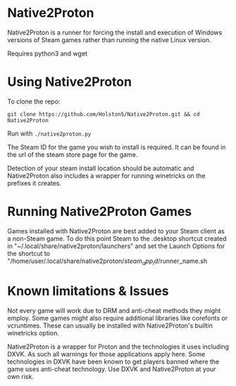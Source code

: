 # Native2Proton

Native2Proton is a runner for forcing the install and execution of Windows versions of Steam games rather than running the native Linux version.

Requires python3 and wget

# Using Native2Proton

To clone the repo: 

```git clone https://github.com/Holston5/Native2Proton.git && cd Native2Proton```

Run with `./native2proton.py`

The Steam ID for the game you wish to install is required.  It can be found in the url of the steam store page for the game.

Detection of your steam install location should be automatic and Native2Proton also includes a wrapper for running winetricks on the prefixes it creates.

# Running Native2Proton Games

Games installed with Native2Proton are best added to your Steam client as a non-Steam game.
To do this point Steam to the .desktop shortcut created in "~/.local/share/native2proton/launchers" and set the Launch Options for the shortcut to "/home/user/.local/share/native2proton/$steam_app_id/$runner_name.sh

# Known limitations & Issues

Not every game will work due to DRM and anti-cheat methods they might employ.  Some games might also require additional libraries like corefonts or vcruntimes.  These can usually be installed with Native2Proton's builtin winetricks option.  

Native2Proton is a wrapper for Proton and the technologies it uses including DXVK. As such all warnings for those applications apply here.
Some technologies in DXVK have been known to get players banned where the game uses anti-cheat technology.  Use DXVK and Native2Proton at your own risk. 

